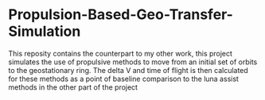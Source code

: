 # Propulsion-Based-Geo-Transfer-Simulation
This reposity contains the counterpart to my other work, this project simulates the use of propulsive methods to move from an initial set of orbits to the geostationary ring. The delta V and time of flight is then calculated for these methods as a point of baseline comparison to the luna assist methods in the other part of the project

